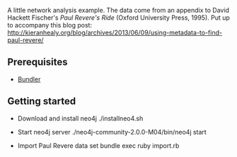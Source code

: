 A little network analysis example. The data come from an appendix to David Hackett Fischer's *Paul Revere's Ride* (Oxford University Press, 1995). Put up to accompany this blog post: http://kieranhealy.org/blog/archives/2013/06/09/using-metadata-to-find-paul-revere/

## Prerequisites
* [Bundler](http://bundler.io/)

## Getting started

* Download and install neo4j
    ./installneo4.sh

* Start neo4j server
    ./neo4j-community-2.0.0-M04/bin/neo4j start

* Import Paul Revere data set
    bundle exec ruby import.rb